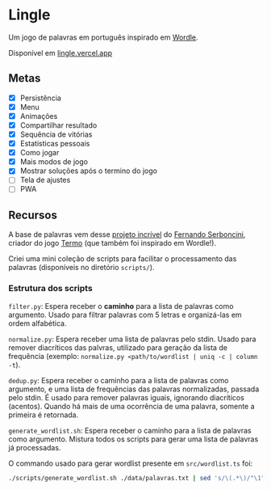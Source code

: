 # Lingle

Um jogo de palavras em português inspirado em [Wordle](https://www.nytimes.com/games/wordle/index.html).

Disponível em [lingle.vercel.app](https://lingle.vercel.app)

## Metas

- [x] Persistência
- [x] Menu
- [x] Animações
- [x] Compartilhar resultado
- [x] Sequência de vitórias
- [x] Estatísticas pessoais
- [x] Como jogar
- [x] Mais modos de jogo
- [x] Mostrar soluções após o termino do jogo
- [ ] Tela de ajustes
- [ ] PWA

## Recursos

A base de palavras vem desse [projeto incrível](https://github.com/fserb/pt-br) do [Fernando Serboncini](https://fserb.com/), criador do jogo [Termo](https://term.ooo) (que também foi inspirado em Wordle!).

Criei uma mini coleção de scripts para facilitar o processamento das palavras (disponíveis no diretório `scripts/`).

### Estrutura dos scripts

`filter.py`: Espera receber o **caminho** para a lista de palavras como argumento. Usado para filtrar palavras com 5 letras e organizá-las em ordem alfabética.

`normalize.py`: Espera receber uma lista de palavras pelo stdin. Usado para remover diacríticos das palvras, utilizado para geração da lista de frequência (exemplo: `normalize.py <path/to/wordlist | uniq -c | column -t`).

`dedup.py`: Espera receber o caminho para a lista de palavras como argumento, e uma lista de frequências das palavras normalizadas, passada pelo stdin. É usado para remover palavras iguais, ignorando diacríticos (acentos). Quando há mais de uma ocorrência de uma palavra, somente a primeira é retornada.

`generate_wordlist.sh`: Espera receber o caminho para a lista de palavras como argumento. Mistura todos os scripts para gerar uma lista de palavras já processadas.

O commando usado para gerar wordlist presente em `src/wordlist.ts` foi:

```sh
./scripts/generate_wordlist.sh ./data/palavras.txt | sed 's/\(.*\)/"\1",/'
```
